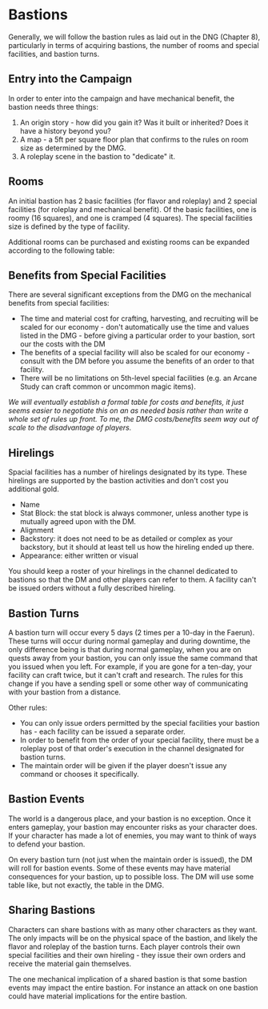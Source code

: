 # Bastions
Generally, we will follow the bastion rules as laid out in the DNG (Chapter 8), particularly in terms of acquiring bastions, the number of rooms and special facilities, and bastion turns.

## Entry into the Campaign
In order to enter into the campaign and have mechanical benefit, the bastion needs three things:

1. An origin story - how did you gain it? Was it built or inherited? Does it have a history beyond you?
2. A map - a 5ft per square floor plan that confirms to the rules on room size as determined by the DMG.
3. A roleplay scene in the bastion to "dedicate" it.

## Rooms
An initial bastion has 2 basic facilities (for flavor and roleplay) and 2 special facilities (for roleplay and mechanical benefit). Of the basic facilities, one is roomy (16 squares), and one is cramped (4 squares). The special facilities size is defined by the type of facility.

Additional rooms can be purchased and existing rooms can be expanded according to the following table:

## Benefits from Special Facilities

There are several significant exceptions from the DMG on the mechanical benefits from special facilities:

- The time and material cost for crafting, harvesting, and recruiting will be scaled for our economy - don't automatically use the time and values listed in the DMG - before giving a particular order to your bastion, sort our the costs with the DM
- The benefits of a special facility will also be scaled for our economy - consult with the DM before you assume the benefits of an order to that facility.
- There will be no limitations on 5th-level special facilities (e.g. an Arcane Study can craft common or uncommon magic items).

*We will eventually establish a formal table for costs and benefits, it just seems easier to negotiate this on an as needed basis rather than write a whole set of rules up front. To me, the DMG costs/benefits seem way out of scale to the disadvantage of players.*

## Hirelings
Spacial facilities has a number of hirelings designated by its type. These hirelings are supported by the bastion activities and don't cost you additional gold.

- Name
- Stat Block: the stat block is always commoner, unless another type is mutually agreed upon with the DM.
- Alignment
- Backstory: it does not need to be as detailed or complex as your backstory, but it should at least tell us how the hireling ended up there.
- Appearance: either written or visual

You should keep a roster of your hirelings in the channel dedicated to bastions so that the DM and other players can refer to them. A facility can't be issued orders without a fully described hireling.

## Bastion Turns
A bastion turn will occur every 5 days (2 times per a 10-day in the Faerun). These turns will occur during normal gameplay and during downtime, the only difference being is that during normal gameplay, when you are on quests away from your bastion, you can only issue the same command that you issued when you left. For example, if you are gone for a ten-day, your facility can craft twice, but it can't craft and research. The rules for this change if you have a sending spell or some other way of communicating with your bastion from a distance.

Other rules:

- You can only issue orders permitted by the special facilities your bastion has - each facility can be issued a separate order.
- In order to benefit from the order of your special facility, there must be a roleplay post of that order's execution in the channel designated for bastion turns.
- The maintain order will be given if the player doesn't issue any command or chooses it specifically.

## Bastion Events
The world is a dangerous place, and your bastion is no exception. Once it enters gameplay, your bastion may encounter risks as your character does. If your character has made a lot of enemies, you may want to think of ways to defend your bastion.

On every bastion turn (not just when the maintain order is issued), the DM will roll for bastion events. Some of these events may have material consequences for your bastion, up to possible loss. The DM will use some table like, but not exactly, the table in the DMG.

## Sharing Bastions
Characters can share bastions with as many other characters as they want. The only impacts will be on the physical space of the bastion, and likely the flavor and roleplay of the bastion turns. Each player controls their own special facilities and their own hireling - they issue their own orders and receive the material gain themselves.

The one mechanical implication of a shared bastion is that some bastion events may impact the entire bastion. For instance an attack on one bastion could have material implications for the entire bastion.